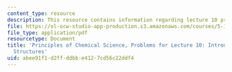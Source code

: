 ```yaml
---
content_type: resource
description: This resource contains information regarding lecture 10 problem.
file: https://ol-ocw-studio-app-production.s3.amazonaws.com/courses/5-111sc-principles-of-chemical-science-fall-2014/abee91f1d2ffddbbe4127cd56c22ddf4_MIT5_111F14_Lec10Prob.pdf
file_type: application/pdf
resourcetype: Document
title: 'Principles of Chemical Science, Problems for Lecture 10: Introduction to Lewis
  Structures'
uid: abee91f1-d2ff-ddbb-e412-7cd56c22ddf4
---
```

